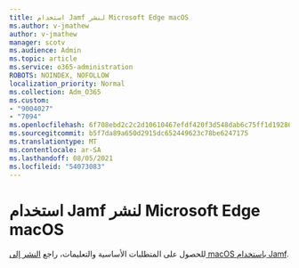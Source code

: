 ```yaml
---
title: استخدام Jamf لنشر Microsoft Edge macOS
ms.author: v-jmathew
author: v-jmathew
manager: scotv
ms.audience: Admin
ms.topic: article
ms.service: o365-administration
ROBOTS: NOINDEX, NOFOLLOW
localization_priority: Normal
ms.collection: Adm_O365
ms.custom:
- "9004027"
- "7094"
ms.openlocfilehash: 6f708ebd2c2c2d10610467efdf420f3d548dab6c75ff1d19286561e754ba7710
ms.sourcegitcommit: b5f7da89a650d2915dc652449623c78be6247175
ms.translationtype: MT
ms.contentlocale: ar-SA
ms.lasthandoff: 08/05/2021
ms.locfileid: "54073083"
---
```

# <a name="use-jamf-to-deploy-microsoft-edge-to-macos"></a>استخدام Jamf لنشر Microsoft Edge macOS

للحصول على المتطلبات الأساسية والتعليمات، راجع [النشر إلى macOS باستخدام Jamf](https://go.microsoft.com/fwlink/?linkid=2135109).
